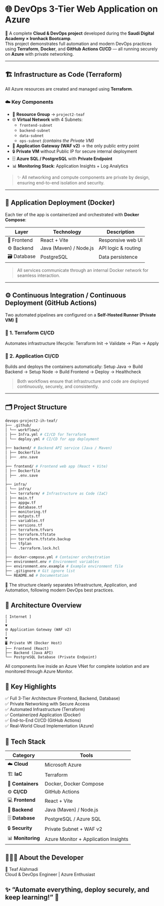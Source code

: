 # 🌐 DevOps 3-Tier Web Application on Azure

🚀 A complete **Cloud & DevOps project** developed during the **Saudi Digital Academy × Ironhack Bootcamp**.  
This project demonstrates full automation and modern DevOps practices using **Terraform**, **Docker**, and **GitHub Actions CI/CD** — all running securely on **Azure** with private networking.

---

## 🏗️ Infrastructure as Code (Terraform)
All Azure resources are created and managed using **Terraform**.

### ☁️ Key Components
- 🧱 **Resource Group** → `project2-teaf`
- 🌐 **Virtual Network** with 4 Subnets:
  - `frontend-subnet`
  - `backend-subnet`
  - `data-subnet`
  - `ops-subnet` *(contains the Private VM)*
- 🧩 **Application Gateway (WAF v2)** → the only public entry point  
- 🔒 **Private VM** without Public IP for secure internal deployment  
- 🗄️ **Azure SQL / PostgreSQL** with **Private Endpoint**
- 📊 **Monitoring Stack**: Application Insights + Log Analytics

> ✨ All networking and compute components are private by design, ensuring end-to-end isolation and security.

---

## 🐳 Application Deployment (Docker)

Each tier of the app is containerized and orchestrated with **Docker Compose**:

| Layer | Technology | Description |
|-------|-------------|-------------|
| 🎨 Frontend | React + Vite | Responsive web UI |
| ⚙️ Backend | Java (Maven) / Node.js | API logic & routing |
| 🗃️ Database | PostgreSQL | Data persistence |

> All services communicate through an internal Docker network for seamless interaction.

---

## ⚙️ Continuous Integration / Continuous Deployment (GitHub Actions)

Two automated pipelines are configured on a **Self-Hosted Runner (Private VM)** 🧠

### 🧩 1. Terraform CI/CD
Automates infrastructure lifecycle:
Terraform Init → Validate → Plan → Apply


### 🚀 2. Application CI/CD
Builds and deploys the containers automatically:
Setup Java → Build Backend → Setup Node → Build Frontend → Deploy → Healthcheck


> Both workflows ensure that infrastructure and code are deployed continuously, securely, and consistently.

---

## 🗂️ Project Structure

```bash
devops-project2-ih-teaf/
├── .github/
│ └── workflows/
│ ├── Infra.yml # CI/CD for Terraform
│ └── deploy.yml # CI/CD for app deployment
│
├── backend/ # Backend API service (Java / Maven)
│ ├── Dockerfile
│ ├── .env.save
│
├── frontend/ # Frontend web app (React + Vite)
│ ├── Dockerfile
│ ├── .env.save
│
├── infra/
│ └── infra/
│ └── terraform/ # Infrastructure as Code (IaC)
│ ├── main.tf
│ ├── appgw.tf
│ ├── database.tf
│ ├── monitoring.tf
│ ├── outputs.tf
│ ├── variables.tf
│ ├── versions.tf
│ ├── terraform.tfvars
│ ├── terraform.tfstate
│ ├── terraform.tfstate.backup
│ ├── tfplan
│ └── .terraform.lock.hcl
│
├── docker-compose.yml # Container orchestration
├── environment.env # Environment variables
├── environment.env.example # Example environment file
├── .gitignore # Git ignore list
└── README.md # Documentation
```

🧭 The structure cleanly separates Infrastructure, Application, and Automation,
following modern DevOps best practices.

## 📸 Architecture Overview

```text
[ Internet ]
│
▼
🌐 Application Gateway (WAF v2)
│
▼
🖥️ Private VM (Docker Host)
├── Frontend (React)
├── Backend (Java API)
└── PostgreSQL Database (Private Endpoint)
```

All components live inside an Azure VNet for complete isolation
and are monitored through Azure Monitor.


## 🌟 Key Highlights

✅ Full 3-Tier Architecture (Frontend, Backend, Database)  
✅ Private Networking with Secure Access  
✅ Automated Infrastructure (Terraform)  
✅ Containerized Application (Docker)  
✅ End-to-End CI/CD (GitHub Actions)  
✅ Real-World Cloud Implementation (Azure)


## 🧠 Tech Stack

| Category | Tools |
|-----------|--------|
| ☁️ **Cloud** | Microsoft Azure |
| 🏗️ **IaC** | Terraform |
| 🐳 **Containers** | Docker, Docker Compose |
| ⚙️ **CI/CD** | GitHub Actions |
| 💻 **Frontend** | React + Vite |
| 🔧 **Backend** | Java (Maven) / Node.js |
| 🗄️ **Database** | PostgreSQL / Azure SQL |
| 🔒 **Security** | Private Subnet + WAF v2 |
| 📊 **Monitoring** | Azure Monitor + Application Insights |

## 👩🏻‍💻 About the Developer
👤 Teaf Alahmadi  
Cloud & DevOps Engineer | Azure Enthusiast

## ✨ “Automate everything, deploy securely, and keep learning!” 🚀


